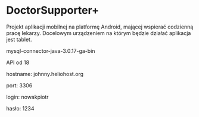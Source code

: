 # DoctorSupporter+

Projekt aplikacji mobilnej na platformę Android, mającej wspierać codzienną pracę lekarzy.
Docelowym urządzeniem na którym będzie działać aplikacja jest tablet.


mysql-connector-java-3.0.17-ga-bin

API od 18


hostname: johnny.heliohost.org

port: 3306


login: nowakpiotr

hasło: 1234

